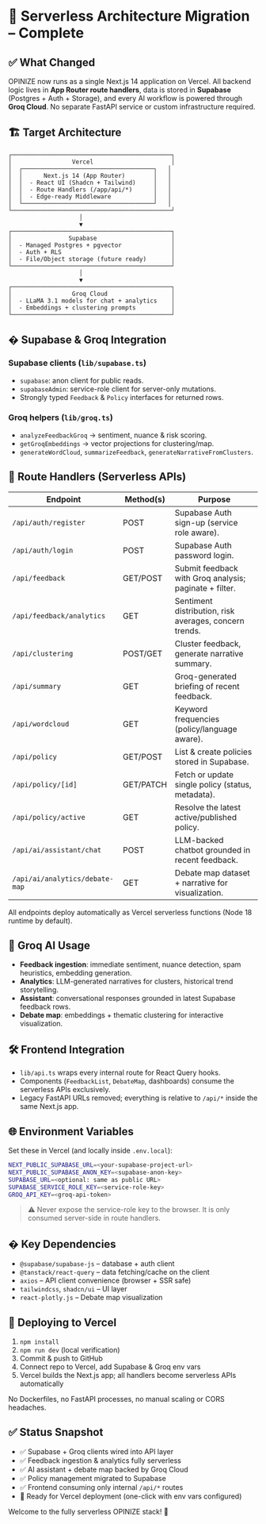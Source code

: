 # 🎉 Serverless Architecture Migration – Complete

## ✅ What Changed

OPINIZE now runs as a single Next.js 14 application on Vercel. All backend logic lives in **App Router route handlers**, data is stored in **Supabase** (Postgres + Auth + Storage), and every AI workflow is powered through **Groq Cloud**. No separate FastAPI service or custom infrastructure required.

## 🏗️ Target Architecture

```text
┌─────────────────────────────────────────────┐
│                 Vercel                      │
│  ┌─────────────────────────────────────┐   │
│  │      Next.js 14 (App Router)        │   │
│  │  - React UI (Shadcn + Tailwind)     │   │
│  │  - Route Handlers (/app/api/*)      │   │
│  │  - Edge-ready Middleware            │   │
│  └─────────────────────────────────────┘   │
└─────────────────────────────────────────────┘
                    │
                    ▼
┌─────────────────────────────────────────────┐
│                Supabase                     │
│  - Managed Postgres + pgvector              │
│  - Auth + RLS                               │
│  - File/Object storage (future ready)       │
└─────────────────────────────────────────────┘
                    │
                    ▼
┌─────────────────────────────────────────────┐
│                 Groq Cloud                  │
│  - LLaMA 3.1 models for chat + analytics    │
│  - Embeddings + clustering prompts          │
└─────────────────────────────────────────────┘
```

## � Supabase & Groq Integration

### Supabase clients (`lib/supabase.ts`)

- `supabase`: anon client for public reads.
- `supabaseAdmin`: service-role client for server-only mutations.
- Strongly typed `Feedback` & `Policy` interfaces for returned rows.

### Groq helpers (`lib/groq.ts`)

- `analyzeFeedbackGroq` → sentiment, nuance & risk scoring.
- `getGroqEmbeddings` → vector projections for clustering/map.
- `generateWordCloud`, `summarizeFeedback`, `generateNarrativeFromClusters`.

## 🚀 Route Handlers (Serverless APIs)

| Endpoint | Method(s) | Purpose |
| --- | --- | --- |
| `/api/auth/register` | POST | Supabase Auth sign-up (service role aware). |
| `/api/auth/login` | POST | Supabase Auth password login. |
| `/api/feedback` | GET/POST | Submit feedback with Groq analysis; paginate + filter. |
| `/api/feedback/analytics` | GET | Sentiment distribution, risk averages, concern trends. |
| `/api/clustering` | POST/GET | Cluster feedback, generate narrative summary. |
| `/api/summary` | GET | Groq-generated briefing of recent feedback. |
| `/api/wordcloud` | GET | Keyword frequencies (policy/language aware). |
| `/api/policy` | GET/POST | List & create policies stored in Supabase. |
| `/api/policy/[id]` | GET/PATCH | Fetch or update single policy (status, metadata). |
| `/api/policy/active` | GET | Resolve the latest active/published policy. |
| `/api/ai/assistant/chat` | POST | LLM-backed chatbot grounded in recent feedback. |
| `/api/ai/analytics/debate-map` | GET | Debate map dataset + narrative for visualization. |

All endpoints deploy automatically as Vercel serverless functions (Node 18 runtime by default).

## 🧠 Groq AI Usage

- **Feedback ingestion**: immediate sentiment, nuance detection, spam heuristics, embedding generation.
- **Analytics**: LLM-generated narratives for clusters, historical trend storytelling.
- **Assistant**: conversational responses grounded in latest Supabase feedback rows.
- **Debate map**: embeddings + thematic clustering for interactive visualization.

## 🛠️ Frontend Integration

- `lib/api.ts` wraps every internal route for React Query hooks.
- Components (`FeedbackList`, `DebateMap`, dashboards) consume the serverless APIs exclusively.
- Legacy FastAPI URLs removed; everything is relative to `/api/*` inside the same Next.js app.

## 🌐 Environment Variables

Set these in Vercel (and locally inside `.env.local`):

```bash
NEXT_PUBLIC_SUPABASE_URL=<your-supabase-project-url>
NEXT_PUBLIC_SUPABASE_ANON_KEY=<supabase-anon-key>
SUPABASE_URL=<optional: same as public URL>
SUPABASE_SERVICE_ROLE_KEY=<service-role-key>
GROQ_API_KEY=<groq-api-token>
```

> ⚠️ Never expose the service-role key to the browser. It is only consumed server-side in route handlers.

## � Key Dependencies

- `@supabase/supabase-js` – database + auth client
- `@tanstack/react-query` – data fetching/cache on the client
- `axios` – API client convenience (browser + SSR safe)
- `tailwindcss`, `shadcn/ui` – UI layer
- `react-plotly.js` – Debate map visualization

## 🚀 Deploying to Vercel

1. `npm install`
2. `npm run dev` (local verification)
3. Commit & push to GitHub
4. Connect repo to Vercel, add Supabase & Groq env vars
5. Vercel builds the Next.js app; all handlers become serverless APIs automatically

No Dockerfiles, no FastAPI processes, no manual scaling or CORS headaches.

## ✅ Status Snapshot

- ✅ Supabase + Groq clients wired into API layer
- ✅ Feedback ingestion & analytics fully serverless
- ✅ AI assistant + debate map backed by Groq Cloud
- ✅ Policy management migrated to Supabase
- ✅ Frontend consuming only internal `/api/*` routes
- 🚀 Ready for Vercel deployment (one-click with env vars configured)

Welcome to the fully serverless OPINIZE stack! 🎯
